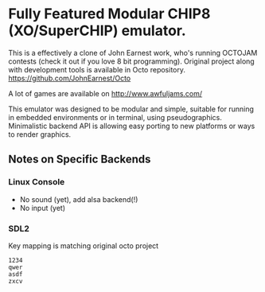 # Fully Featured Modular CHIP8 (XO/SuperCHIP) emulator.

This is a effectively a clone of John Earnest work, who's running OCTOJAM contests (check it out if you love 8 bit programming). 
Original project along with development tools is available in Octo repository. 
https://github.com/JohnEarnest/Octo

A lot of games are available on http://www.awfuljams.com/

This emulator was designed to be modular and simple, suitable for running in embedded environments or in terminal, using pseudographics.
Minimalistic backend API is allowing easy porting to new platforms or ways to render graphics. 

## Notes on Specific Backends

### Linux Console

* No sound (yet), add alsa backend(!)
* No input (yet)

### SDL2

Key mapping is matching original octo project

```
1234
qwer
asdf
zxcv
```
